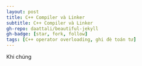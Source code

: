 ```yaml
---
layout: post
title: C++ Compiler và Linker
subtitle: C++ Compiler và Linker
gh-repo: daattali/beautiful-jekyll
gh-badge: [star, fork, follow]
tags: [C++ operator overloading, ghi đè toán tử]
---
```

Khi chúng 

